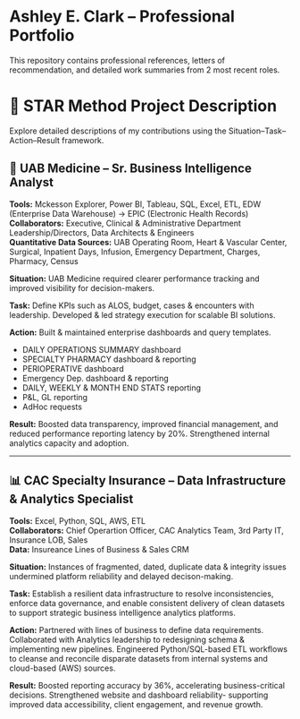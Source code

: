 # Ashley E. Clark – Professional Portfolio
This repository contains professional references, letters of recommendation, and detailed work summaries from 2 most recent roles.





# 🌟 STAR Method Project Description
Explore detailed descriptions of my contributions using the Situation–Task–Action–Result framework.

## 🏥 UAB Medicine – Sr. Business Intelligence Analyst  

**Tools:** Mckesson Explorer, Power BI, Tableau, SQL, Excel, ETL, EDW (Enterprise Data Warehouse) → EPIC (Electronic Health Records) 
**Collaborators:** Executive, Clinical & Administrative Department Leadership/Directors, Data Architects & Engineers         
**Quantitative Data Sources:** UAB Operating Room, Heart & Vascular Center, Surgical, Inpatient Days, Infusion, Emergency Department, Charges, Pharmacy, Census

**Situation:**  UAB Medicine required clearer performance tracking and improved visibility for decision-makers.

**Task:**  Define KPIs such as ALOS, budget, cases & encounters with leadership. Developed & led strategy execution for scalable BI solutions.

**Action:**  Built & maintained enterprise dashboards and query templates.
- DAILY OPERATIONS SUMMARY dashboard  
- SPECIALTY PHARMACY dashboard & reporting  
- PERIOPERATIVE dashboard
- Emergency Dep. dashboard & reporting 
- DAILY, WEEKLY & MONTH END STATS reporting  
- P&L, GL reporting  
- AdHoc requests
  
**Result:**  Boosted data transparency, improved financial management, and reduced performance reporting latency by 20%. Strengthened internal analytics capacity and adoption.


---

## 📊 CAC Specialty Insurance – Data Infrastructure & Analytics Specialist  
**Tools:** Excel, Python, SQL, AWS, ETL    
**Collaborators:** Chief Operartion Officer, CAC Analytics Team, 3rd Party IT, Insurance LOB, Sales   
**Data:** Insureance Lines of Business & Sales CRM   

**Situation:** Instances of fragmented, dated, duplicate data & integrity issues undermined platform reliability and delayed decison-making.  

**Task:** Establish a resilient data infrastructure to resolve inconsistencies, enforce data governance, and enable consistent delivery of clean datasets to support strategic business intelligence analytics platforms.

**Action:** Partnered with lines of business to define data requirements. 
            Collaborated with Analytics leadership to redesigning schema & implementing new pipelines. 
            Engineered Python/SQL-based ETL workflows to cleanse and reconcile disparate datasets from internal systems and cloud-based (AWS) sources.
            
**Result:** Boosted reporting accuracy by 36%, accelerating business-critical decisions. Strengthened website and dashboard reliability- supporting improved data accessibility, client engagement, and revenue growth.

